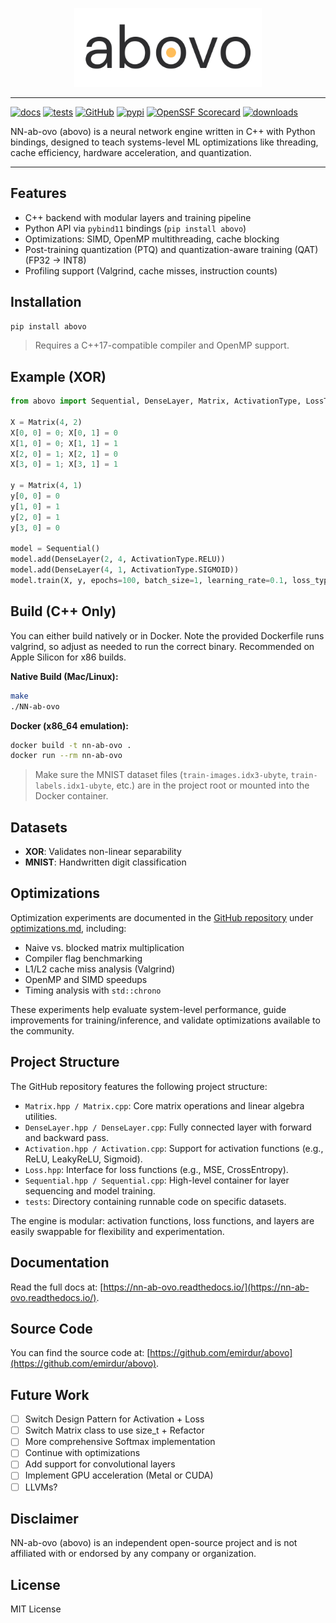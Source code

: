 <p align="center">
  <img src="https://raw.githubusercontent.com/emirdur/NN-ab-ovo/main/assets/abovo_logo.svg" width="300" alt="abovo logo"/>
</p>

---

[![docs](https://readthedocs.org/projects/nn-ab-ovo/badge/?version=latest)](https://nn-ab-ovo.readthedocs.io/en/latest/?badge=latest)
[![tests](https://github.com/emirdur/NN-ab-ovo/actions/workflows/tests.yml/badge.svg)](https://github.com/emirdur/NN-ab-ovo/actions)
[![GitHub](https://img.shields.io/badge/GitHub-source_code-blue?logo=github)](https://github.com/emirdur/abovo)
[![pypi](https://badge.fury.io/py/abovo.svg)](https://pypi.org/project/abovo/)
[![OpenSSF Scorecard](https://api.scorecard.dev/projects/github.com/emirdur/NN-ab-ovo/badge)](https://scorecard.dev/viewer/?uri=github.com/emirdur/NN-ab-ovo)
[![downloads](https://static.pepy.tech/badge/abovo)](https://pepy.tech/projects/abovo)

NN-ab-ovo (abovo) is a neural network engine written in C++ with Python bindings, designed to teach systems-level ML optimizations like threading, cache efficiency, hardware acceleration, and quantization.

---

## Features

- C++ backend with modular layers and training pipeline
- Python API via `pybind11` bindings (`pip install abovo`)
- Optimizations: SIMD, OpenMP multithreading, cache blocking
- Post-training quantization (PTQ) and quantization-aware training (QAT) (FP32 → INT8)
- Profiling support (Valgrind, cache misses, instruction counts)

## Installation

```bash
pip install abovo
```

> Requires a C++17-compatible compiler and OpenMP support.

## Example (XOR)

```python
from abovo import Sequential, DenseLayer, Matrix, ActivationType, LossType

X = Matrix(4, 2)
X[0, 0] = 0; X[0, 1] = 0
X[1, 0] = 0; X[1, 1] = 1
X[2, 0] = 1; X[2, 1] = 0
X[3, 0] = 1; X[3, 1] = 1

y = Matrix(4, 1)
y[0, 0] = 0
y[1, 0] = 1
y[2, 0] = 1
y[3, 0] = 0

model = Sequential()
model.add(DenseLayer(2, 4, ActivationType.RELU))
model.add(DenseLayer(4, 1, ActivationType.SIGMOID))
model.train(X, y, epochs=100, batch_size=1, learning_rate=0.1, loss_type=LossType.MSE)
```

## Build (C++ Only)

You can either build natively or in Docker. Note the provided Dockerfile runs valgrind, so adjust as needed to run the correct binary. Recommended on Apple Silicon for x86 builds.

**Native Build (Mac/Linux):**

```bash
make
./NN-ab-ovo
```

**Docker (x86_64 emulation):**

```bash
docker build -t nn-ab-ovo .
docker run --rm nn-ab-ovo
```

> Make sure the MNIST dataset files (`train-images.idx3-ubyte`, `train-labels.idx1-ubyte`, etc.) are in the project root or mounted into the Docker container.

## Datasets

- **XOR**: Validates non-linear separability
- **MNIST**: Handwritten digit classification

## Optimizations

Optimization experiments are documented in the [GitHub repository](https://github.com/emirdur/abovo) under [optimizations.md](https://github.com/emirdur/abovo/blob/main/tests/optimizations/optimizations.md), including:

- Naive vs. blocked matrix multiplication
- Compiler flag benchmarking
- L1/L2 cache miss analysis (Valgrind)
- OpenMP and SIMD speedups
- Timing analysis with `std::chrono`

These experiments help evaluate system-level performance, guide improvements for training/inference, and validate optimizations available to the community.

## Project Structure

The GitHub repository features the following project structure:

- `Matrix.hpp / Matrix.cpp`: Core matrix operations and linear algebra utilities.
- `DenseLayer.hpp / DenseLayer.cpp`: Fully connected layer with forward and backward pass.
- `Activation.hpp / Activation.cpp`: Support for activation functions (e.g., ReLU, LeakyReLU, Sigmoid).
- `Loss.hpp`: Interface for loss functions (e.g., MSE, CrossEntropy).
- `Sequential.hpp / Sequential.cpp`: High-level container for layer sequencing and model training.
- `tests`: Directory containing runnable code on specific datasets.

The engine is modular: activation functions, loss functions, and layers are easily swappable for flexibility and experimentation.

## Documentation

Read the full docs at: [https://nn-ab-ovo.readthedocs.io/](https://nn-ab-ovo.readthedocs.io/).

## Source Code

You can find the source code at: [https://github.com/emirdur/abovo](https://github.com/emirdur/abovo).

## Future Work

- [ ] Switch Design Pattern for Activation + Loss
- [ ] Switch Matrix class to use size_t + Refactor
- [ ] More comprehensive Softmax implementation
- [ ] Continue with optimizations
- [ ] Add support for convolutional layers
- [ ] Implement GPU acceleration (Metal or CUDA)
- [ ] LLVMs?

## Disclaimer

NN-ab-ovo (abovo) is an independent open-source project and is not affiliated with or endorsed by any company or organization.

## License

MIT License
